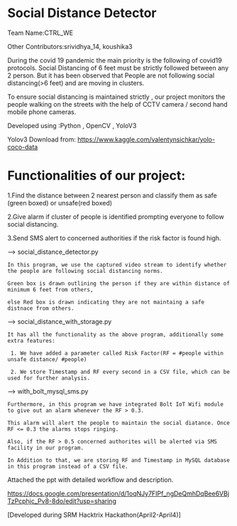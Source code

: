 # Social Distance Detector

Team Name:CTRL_WE

Other Contributors:srividhya_14, koushika3


During the covid 19 pandemic the main priority is the following of covid19 protocols. Social Distancing of 6 feet must be strictly followed between any 2 person. But it has been observed that People are not following social distancing(>6 feet) and are moving in clusters.

To ensure social distancing is maintained strictly , our project monitors the people walking on the streets with the help of CCTV camera / second hand mobile phone cameras.

Developed using :Python , OpenCV , YoloV3

Yolov3 Download from: https://www.kaggle.com/valentynsichkar/yolo-coco-data

# Functionalities of our project:

1.Find the distance between 2 nearest person and classify them as safe (green boxed) or unsafe(red boxed) <br/>


2.Give alarm if cluster of people is identified prompting everyone to follow social distancing. <br/>


3.Send SMS alert to concerned authorities if the risk factor is found high. <br/>

--> social_distance_detector.py

 
    In this program, we use the captured video stream to identify whether the people are following social distancing norms.
 
    Green box is drawn outlining the person if they are within distance of minimum 6 feet from others, 
 
    else Red box is drawn indicating they are not maintaing a safe distnace from others.

--> social_distance_with_storage.py


    It has all the functionality as the above program, additionally some extra features:

     1. We have added a parameter called Risk Factor(RF = #people within unsafe distance/ #people) 

     2. We store Timestamp and RF every second in a CSV file, which can be used for further analysis.

--> with_bolt_mysql_sms.py

    Furthermore, in this program we have integrated Bolt IoT Wifi module to give out an alarm whenever the RF > 0.3. 
    
    This alarm will alert the people to maintain the social diatance. Once RF <= 0.3 the alarms stops ringing. 
    
    Also, if the RF > 0.5 concerned authorites will be alerted via SMS facility in our program. 
    
    In Addition to that, we are storing RF and Timestamp in MySQL database in this program instead of a CSV file.


Attached the ppt with detailed workflow and description. <br/>


https://docs.google.com/presentation/d/1oqNJy7FIPf_ngDeQmhDqBee6VBjTzPcphjc_Pv8-8do/edit?usp=sharing

[Developed during SRM Hacktrix Hackathon(April2-April4)]
